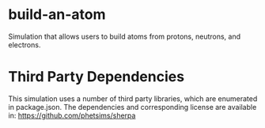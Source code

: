 build-an-atom
=============

Simulation that allows users to build atoms from protons, neutrons, and electrons.

Third Party Dependencies
=============

This simulation uses a number of third party libraries, which are enumerated in package.json.
The dependencies and corresponding license are available in: https://github.com/phetsims/sherpa
